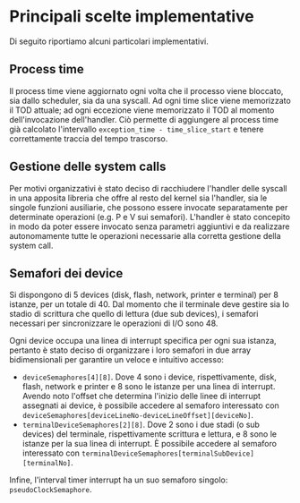 # Principali scelte implementative

Di seguito riportiamo alcuni particolari implementativi.

## Process time

Il process time viene aggiornato ogni volta che il processo viene bloccato, sia dallo scheduler, sia da una syscall.
Ad ogni time slice viene memorizzato il TOD attuale; ad ogni eccezione viene memorizzato il TOD al momento dell'invocazione dell'handler. Ciò permette di aggiungere al process time già calcolato l'intervallo ```exception_time - time_slice_start``` e tenere correttamente traccia del tempo trascorso.

## Gestione delle system calls

Per motivi organizzativi è stato deciso di racchiudere l'handler delle syscall in una apposita libreria che offre al resto del kernel sia l'handler, sia le singole funzioni ausiliarie, che possono essere invocate separatamente per determinate operazioni (e.g. P e V sui semafori).
L'handler è stato concepito in modo da poter essere invocato senza parametri aggiuntivi e da realizzare autonomamente tutte le operazioni necessarie alla corretta gestione della system call.

## Semafori dei device

Si dispongono di 5 devices (disk, flash, network, printer e terminal) per 8 istanze, per un totale di 40. Dal momento che il terminale deve gestire sia lo stadio di scrittura che quello di lettura (due sub devices), i semafori necessari per sincronizzare le operazioni di I/O sono 48.

Ogni device occupa una linea di interrupt specifica per ogni sua istanza, pertanto è stato deciso di organizzare i loro semafori in due array bidimensionali per garantire un veloce e intuitivo accesso:

- `deviceSemaphores[4][8]`. Dove 4 sono i device, rispettivamente, disk, flash, network e printer e 8 sono le istanze per una linea di interrupt. Avendo noto l'offset che determina l'inizio delle linee di interrupt assegnati ai device, è possibile accedere al semaforo interessato con `deviceSemaphores[deviceLineNo-deviceLineOffset][deviceNo]`.
- `terminalDeviceSemaphores[2][8]`. Dove 2 sono i due stadi (o sub devices) del terminale, rispettivamente scrittura e lettura, e 8 sono le istanze per la sua linea di interrupt. È possibile accedere al semaforo interessato con `terminalDeviceSemaphores[terminalSubDevice][terminalNo]`.

Infine, l'interval timer interrupt ha un suo semaforo singolo: `pseudoClockSemaphore`.
